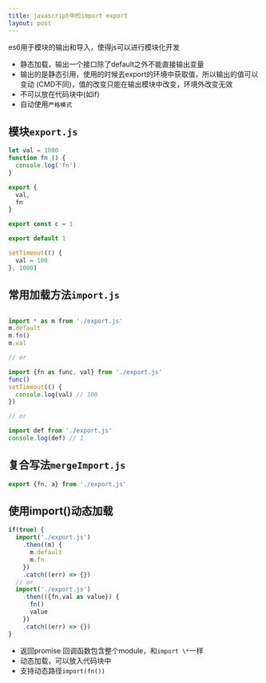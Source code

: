 ```yaml
---
title: javascript中的import export
layout: post
---
```


es6用于模块的输出和导入，使得js可以进行模块化开发

- 静态加载，输出一个接口除了default之外不能直接输出变量
- 输出的是静态引用，使用的时候去export的环境中获取值，所以输出的值可以变动 (CMD不同)，值的改变只能在输出模块中改变，环境外改变无效
- 不可以放在代码块中(如if)
- 自动使用`严格模式`

## 模块`export.js`
```javascript
let val = 1000
function fn () {
  console.log('fn')
}

export {
  val,
  fn
}

export const c = 1

export default 1

setTimeout(() {
  val = 100
}, 1000)

```


## 常用加载方法`import.js`
```javascript

import * as m from './export.js'
m.default
m.fn()
m.val

// or

import {fn as func, val} from './export.js'
func()
setTimeout(() {
  console.log(val) // 100
})

// or

import def from './export.js'
console.log(def) // 1

```

## 复合写法`mergeImport.js`
```javascript
export {fn, a} from './export.js'
```

## 使用import()动态加载
```javascript
if(true) {
  import('./export.js')
    .then((m) {
      m.default
      m.fn
    })
    .catch((err) => {})
  // or
  import('./export.js')
    .then(({fn,val as value}) {
      fn()
      value
    })
    .catch((err) => {})
}
```

- 返回promise 回调函数包含整个module，和`import \*`一样
- 动态加载，可以放入代码块中
- 支持动态路径`import(fn())`

